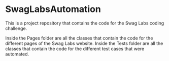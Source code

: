 # SwagLabsAutomation
This is a project repository that contains the code for the Swag Labs coding challenge. 

Inside the Pages folder are all the classes that contain the code for the different pages of the Swag Labs website. 
Inside the Tests folder are all the classes that contain the code for the different test cases that were automated.

